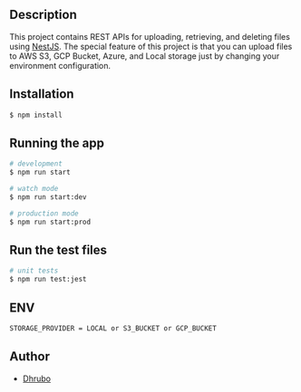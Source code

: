 ## Description

This project contains REST APIs for uploading, retrieving, and deleting files using [NestJS](https://github.com/nestjs/nest).
The special feature of this project is that you can upload files to AWS S3, GCP Bucket, Azure, and Local storage just by changing your environment configuration.

## Installation

```bash
$ npm install
```

## Running the app

```bash
# development
$ npm run start

# watch mode
$ npm run start:dev

# production mode
$ npm run start:prod
```

## Run the test files

```bash
# unit tests
$ npm run test:jest
```

## ENV

```bash
STORAGE_PROVIDER = LOCAL or S3_BUCKET or GCP_BUCKET
```

## Author

- [Dhrubo](https://www.linkedin.com/in/dnsdhrubo/)
